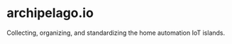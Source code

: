 archipelago.io
==============

Collecting, organizing, and standardizing the home automation IoT islands.
